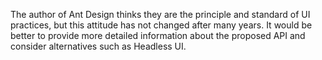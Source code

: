 The author of Ant Design thinks they are the principle and standard of UI practices, but this attitude has not changed after many years. It would be better to provide more detailed information about the proposed API and consider alternatives such as Headless UI.
